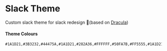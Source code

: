 # Slack Theme
Custom slack theme for slack redesign 👾(based on [Dracula](https://draculatheme.com/))

#### Theme Colours
```
#1A1D21,#3B3232,#44475A,#1A1D21,#282A36,#FFFFFF,#50FA7B,#FF5555,#1A1D21,#FFFFFF
```
